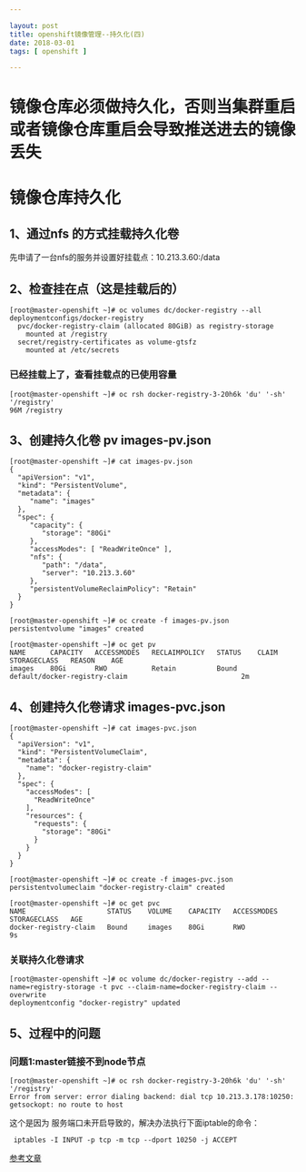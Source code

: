 ```yaml
---

layout: post
title: openshift镜像管理--持久化(四)
date: 2018-03-01
tags: [ openshift ]

---
```


# 镜像仓库必须做持久化，否则当集群重启或者镜像仓库重启会导致推送进去的镜像丢失

# 镜像仓库持久化

## 1、通过nfs 的方式挂载持久化卷
 先申请了一台nfs的服务并设置好挂载点：10.213.3.60:/data
 

## 2、检查挂在点（这是挂载后的）

``` 
[root@master-openshift ~]# oc volumes dc/docker-registry --all
deploymentconfigs/docker-registry
  pvc/docker-registry-claim (allocated 80GiB) as registry-storage
    mounted at /registry
  secret/registry-certificates as volume-gtsfz
    mounted at /etc/secrets
```
### 已经挂载上了，查看挂载点的已使用容量

``` 
[root@master-openshift ~]# oc rsh docker-registry-3-20h6k 'du' '-sh' '/registry'
96M	/registry
```


## 3、创建持久化卷 pv images-pv.json

``` 
[root@master-openshift ~]# cat images-pv.json 
{
  "apiVersion": "v1",
  "kind": "PersistentVolume",
  "metadata": {
     "name": "images"
  },
  "spec": {
     "capacity": {
        "storage": "80Gi"
     },
     "accessModes": [ "ReadWriteOnce" ],
     "nfs": {
        "path": "/data",
        "server": "10.213.3.60"
     },
     "persistentVolumeReclaimPolicy": "Retain"
  }
}

```

``` 
[root@master-openshift ~]# oc create -f images-pv.json
persistentvolume "images" created
```

``` 
[root@master-openshift ~]# oc get pv
NAME      CAPACITY   ACCESSMODES   RECLAIMPOLICY   STATUS    CLAIM                           STORAGECLASS   REASON    AGE
images    80Gi       RWO           Retain          Bound     default/docker-registry-claim                            2m
```

## 4、创建持久化卷请求 images-pvc.json

``` 
[root@master-openshift ~]# cat images-pvc.json 
{
  "apiVersion": "v1",
  "kind": "PersistentVolumeClaim",
  "metadata": {
    "name": "docker-registry-claim"
  },
  "spec": {
    "accessModes": [  
      "ReadWriteOnce"    
    ],
    "resources": {
      "requests": {
        "storage": "80Gi"
      }
    }
  }
}
```
``` 
[root@master-openshift ~]# oc create -f images-pvc.json
persistentvolumeclaim "docker-registry-claim" created
```

``` 
[root@master-openshift ~]# oc get pvc
NAME                    STATUS    VOLUME    CAPACITY   ACCESSMODES   STORAGECLASS   AGE
docker-registry-claim   Bound     images    80Gi       RWO                          9s
```

### 关联持久化卷请求

```
[root@master-openshift ~]# oc volume dc/docker-registry --add --name=registry-storage -t pvc --claim-name=docker-registry-claim --overwrite
deploymentconfig "docker-registry" updated
```


## 5、过程中的问题

### 问题1:master链接不到node节点

``` 
[root@master-openshift ~]# oc rsh docker-registry-3-20h6k 'du' '-sh' '/registry'
Error from server: error dialing backend: dial tcp 10.213.3.178:10250: getsockopt: no route to host
```  
这个是因为 服务端口未开启导致的，解决办法执行下面iptable的命令：

```
 iptables -I INPUT -p tcp -m tcp --dport 10250 -j ACCEPT
```
[参考文章](https://ieevee.com/tech/2017/02/20/k8s-deploy.html)
